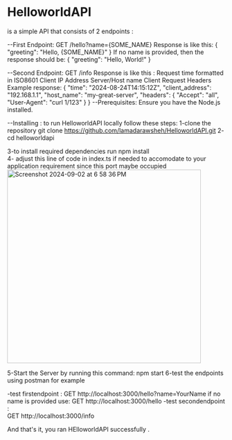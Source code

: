 # HelloworldAPI
is a simple API that consists of 2 endpoints :

--First Endpoint:
    GET /hello?name={SOME_NAME}
    Response is like this:
    {
    "greeting": "Hello, {SOME_NAME}"
    }
    If no name is provided, then the response should be:
    {
    "greeting": "Hello, World!"
    }

--Second Endpoint:
    GET /info
    Response is like this :
    Request time formatted in ISO8601
    Client IP Address
    Server/Host name
    Client Request Headers
    Example response:
    {
    "time": "2024-08-24T14:15:12Z",
    "client_address": "192.168.1.1",
    "host_name": "my-great-server",
    "headers": {
    "Accept": "all",
    "User-Agent": "curl 1/123"
    }
    }
--Prerequisites:
    Ensure you have the Node.js  installed.
    
--Installing :
    to run HelloworldAPI locally follow these steps:
1-clone the repository
        git clone https://github.com/lamadarawsheh/HelloworldAPI.git
2- cd helloworldapi

3-to install required dependencies run 
         npm install        
4- adjust this line of code in index.ts if needed to accomodate to your application requirement since this port maybe occupied 
    <img width="447" alt="Screenshot 2024-09-02 at 6 58 36 PM" src="https://github.com/user-attachments/assets/2417be29-8047-4033-a4b4-1fca2dc64bcf">
    
5-Start the Server by running this command:
        npm start
6-test the endpoints using postman for example

-test firstendpoint :
   GET http://localhost:3000/hello?name=YourName
if no name is provided use:
   GET http://localhost:3000/hello
-test secondendpoint :  
   GET  http://localhost:3000/info

And that's it, you ran HElloworldAPI  successfully  .

        

        
    
   
